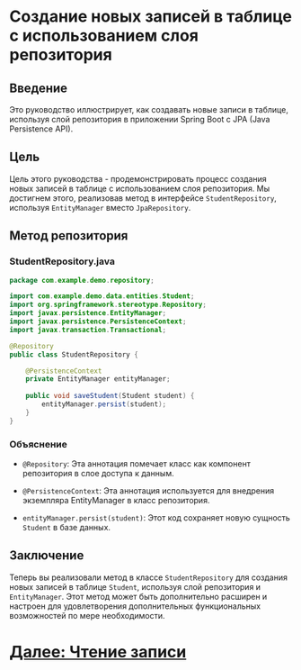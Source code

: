 # Создание новых записей в таблице с использованием слоя репозитория

## Введение

Это руководство иллюстрирует, как создавать новые записи в таблице, используя слой репозитория в приложении Spring Boot с JPA (Java Persistence API).

## Цель

Цель этого руководства - продемонстрировать процесс создания новых записей в таблице с использованием слоя репозитория. Мы достигнем этого, реализовав метод в интерфейсе `StudentRepository`, используя `EntityManager` вместо `JpaRepository`.

## Метод репозитория

### StudentRepository.java

```java
package com.example.demo.repository;

import com.example.demo.data.entities.Student;
import org.springframework.stereotype.Repository;
import javax.persistence.EntityManager;
import javax.persistence.PersistenceContext;
import javax.transaction.Transactional;

@Repository
public class StudentRepository {

    @PersistenceContext
    private EntityManager entityManager;
    
    public void saveStudent(Student student) {
        entityManager.persist(student);
    }
}
```

### Объяснение

- `@Repository`: Эта аннотация помечает класс как компонент репозитория в слое доступа к данным.

- `@PersistenceContext`: Эта аннотация используется для внедрения экземпляра EntityManager в класс репозитория.

- `entityManager.persist(student)`: Этот код сохраняет новую сущность `Student` в базе данных.

## Заключение

Теперь вы реализовали метод в классе `StudentRepository` для создания новых записей в таблице `Student`, используя слой репозитория и `EntityManager`. Этот метод может быть дополнительно расширен и настроен для удовлетворения дополнительных функциональных возможностей по мере необходимости.

# [Далее: Чтение записи](read.md)
